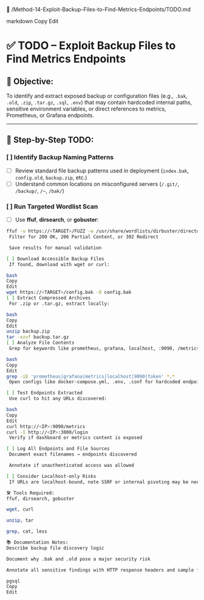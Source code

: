 📁 /Method-14-Exploit-Backup-Files-to-Find-Metrics-Endpoints/TODO.md

markdown
Copy
Edit
# ✅ TODO – Exploit Backup Files to Find Metrics Endpoints

## 🎯 Objective:
To identify and extract exposed backup or configuration files (e.g., `.bak`, `.old`, `.zip`, `.tar.gz`, `.sql`, `.env`) that may contain hardcoded internal paths, sensitive environment variables, or direct references to metrics, Prometheus, or Grafana endpoints.

---

## 🔧 Step-by-Step TODO:

### [ ] Identify Backup Naming Patterns
- [ ] Review standard file backup patterns used in deployment (`index.bak`, `config.old`, `backup.zip`, etc.)
- [ ] Understand common locations on misconfigured servers (`/.git/`, `/backup/`, `/~`, `/bak/`)

### [ ] Run Targeted Wordlist Scan
- [ ] Use **ffuf**, **dirsearch**, or **gobuster**:
```bash
ffuf -u https://<TARGET>/FUZZ -w /usr/share/wordlists/dirbuster/directory-list-2.3-medium.txt -mc 200,302 -e .bak,.old,.zip,.tar.gz,.tar,.sql,.gz,.env,.ini
 Filter for 200 OK, 206 Partial Content, or 302 Redirect

 Save results for manual validation

[ ] Download Accessible Backup Files
 If found, download with wget or curl:

bash
Copy
Edit
wget https://<TARGET>/config.bak -O config.bak
[ ] Extract Compressed Archives
 For .zip or .tar.gz, extract locally:

bash
Copy
Edit
unzip backup.zip
tar -xzvf backup.tar.gz
[ ] Analyze File Contents
 Grep for keywords like prometheus, grafana, localhost, :9090, /metrics, token, api, auth, url

bash
Copy
Edit
grep -iE 'prometheus|grafana|metrics|localhost|9090|token' *.*
 Open configs like docker-compose.yml, .env, .conf for hardcoded endpoints

[ ] Test Endpoints Extracted
 Use curl to hit any URLs discovered:

bash
Copy
Edit
curl http://<IP>:9090/metrics
curl -I http://<IP>:3000/login
 Verify if dashboard or metrics content is exposed

[ ] Log All Endpoints and File Sources
 Document exact filenames → endpoints discovered

 Annotate if unauthenticated access was allowed

[ ] Consider Localhost-only Risks
 If URLs are localhost-bound, note SSRF or internal pivoting may be needed in next steps

🛠️ Tools Required:
ffuf, dirsearch, gobuster

wget, curl

unzip, tar

grep, cat, less

📚 Documentation Notes:
Describe backup file discovery logic

Document why .bak and .old pose a major security risk

Annotate all sensitive findings with HTTP response headers and sample file snippets

pgsql
Copy
Edit

